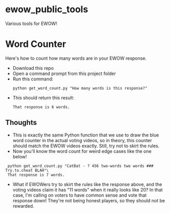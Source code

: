 # ewow_public_tools
Various tools for EWOW!

# Word Counter
Here's how to count how many words are in your EWOW response.
* Download this repo
* Open a command prompt from this project folder
* Run this command:
  ```
  python get_word_count.py "How many words is this response?"
  ```
* This should return this result:
   ```
  That response is 6 words.
  ```
## Thoughts
* This is exactly the same Python function that we use to draw the blue word counter in the actual voting videos, so in theory, this counter should match the EWOW videos exactly. Still, try not to skirt the rules.
* Now you'll know the word count for weird edge cases like the one below!
 ```
  python get_word_count.py "CatBat - ? 456 two-words two words ### Try.to.cheat BLAH"\
  That response is 7 words.
  ```
* What if EWOWers try to skirt the rules like the response above, and the voting videos claim it has "11 words" when it really looks like 20? In that case, I'm calling on voters to have common sense and vote that response down! They're not being honest players, so they should not be rewarded.
